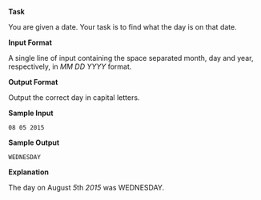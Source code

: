 **Task**

You are given a date. Your task is to find what the day is on that date.  

**Input Format**

A single line of input containing the space separated month, day and year, respectively, in *MM DD YYYY* format.  

**Output Format**

Output the correct day in capital letters.  

**Sample Input**
```
08 05 2015
```
**Sample Output**
```
WEDNESDAY
```
**Explanation**

The day on August *5*th *2015* was WEDNESDAY.